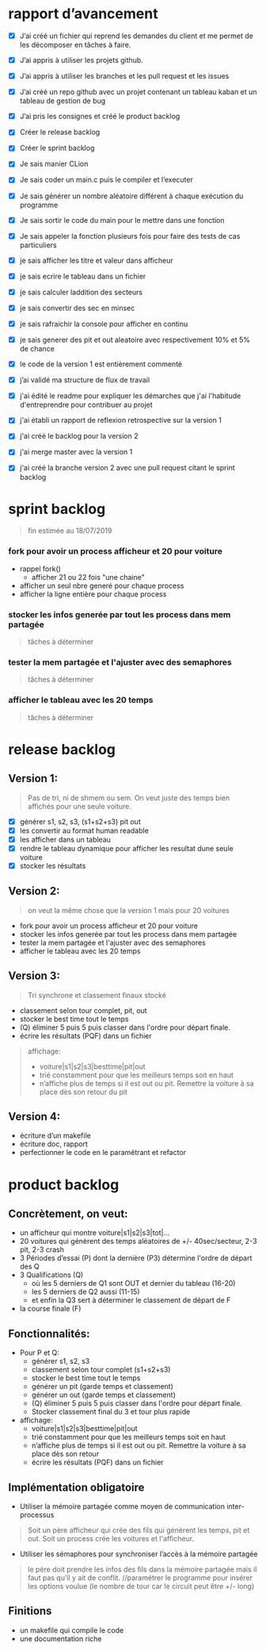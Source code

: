 # rapport d’avancement

- [x] J’ai créé un fichier qui reprend les demandes du client et me permet de les décomposer en tâches à faire.
- [x] J’ai appris à utiliser les projets github.
- [x] J’ai appris à utiliser les branches et les pull request et les issues 
- [x] J’ai créé un repo github avec un projet contenant un tableau kaban et un tableau de gestion de bug 
- [x] J’ai pris les consignes et créé le product backlog 
- [x] Créer le release backlog 
- [x] Créer le sprint backlog 
- [x] Je sais manier CLion
- [x] Je sais coder un main.c puis le compiler et l’executer
- [x] Je sais générer un nombre aléatoire différent à chaque exécution du programme
- [x] Je sais sortir le code du main pour le mettre dans une fonction
- [x] Je sais appeler la fonction plusieurs fois pour faire des tests de cas particuliers
- [x] je sais afficher les titre et valeur dans afficheur
- [x] je sais ecrire le tableau dans un fichier
- [x] je sais calculer laddition des secteurs
- [x] je sais convertir des sec en minsec
- [x] je sais rafraichir la console pour afficher en continu
- [x] je sais generer des pit et out aleatoire avec respectivement 10% et 5% de chance
- [x] le code de la version 1 est entièrement commenté
- [x] j’ai validé ma structure de flux de travail
- [x] j'ai édité le readme pour expliquer les démarches que j'ai l'habitude d'entreprendre pour contribuer au projet
- [x] j'ai établi un rapport de reflexion retrospective sur la version 1
- [x] j'ai créé le backlog pour la version 2
- [x] j'ai merge master avec la version 1
- [x] j'ai créé la branche version 2 avec une pull request citant le sprint backlog


# sprint backlog
> fin estimée au 18/07/2019
### fork pour avoir un process afficheur et 20 pour voiture
* rappel fork()
    * afficher 21 ou 22 fois "une chaine"
* afficher un seul nbre generé pour chaque process 
* afficher la ligne entière pour chaque process 
### stocker les infos generée par tout les process dans mem partagée
> tâches à déterminer
### tester la mem partagée et l'ajuster avec des semaphores
> tâches à déterminer
### afficher le tableau avec les 20 temps
> tâches à déterminer


# release backlog
## Version 1:
> Pas de tri, ni de shmem ou sem. On veut juste des temps bien affichés pour une seule voiture.
- [x] générer s1, s2, s3, (s1+s2+s3) pit out
- [x] les convertir au format human readable
- [x] les afficher dans un tableau
- [x] rendre le tableau dynamique pour afficher les resultat dune seule voiture
- [x] stocker les résultats

## Version 2:
> on veut la même chose que la version 1 mais pour 20 voitures
* fork pour avoir un process afficheur et 20 pour voiture
* stocker les infos generée par tout les process dans mem partagée
* tester la mem partagée et l'ajuster avec des semaphores
* afficher le tableau avec les 20 temps 

## Version 3:
> Tri synchrone et classement finaux stocké
* classement selon tour complet, pit, out
* stocker le best time tout le temps
* (Q) éliminer 5 puis 5 puis classer dans l'ordre pour départ finale.
* écrire les résultats (PQF) dans un fichier
> affichage: 
> * voiture|s1|s2|s3|besttime|pit|out 
> * trié constamment pour que les meilleurs temps soit en haut
> * n’affiche plus de temps si il est out ou pit. Remettre la voiture à sa place dès son retour du pit

## Version 4:
* écriture d’un makefile
* écriture doc, rapport
* perfectionner le code en le paramétrant et refactor

# product backlog
## Concrètement, on veut:
* un afficheur qui montre voiture|s1|s2|s3|tot|...
* 20 voitures qui génèrent des temps aléatoires de +/- 40sec/secteur, 2-3 pit, 2-3 crash
* 3 Périodes d’essai (P) dont la dernière (P3) détermine l'ordre de départ des Q
* 3 Qualifications (Q) 
    * où les 5 derniers de Q1 sont OUT et dernier du tableau (16-20)
    * les 5 derniers de Q2 aussi (11-15)
    * et enfin la Q3 sert à déterminer le classement de départ de F
* la course finale (F)

## Fonctionnalités:
* Pour P et Q: 
    * générer s1, s2, s3
    * classement selon tour complet (s1+s2+s3)
    * stocker le best time tout le temps
    * générer un pit (garde temps et classement)
    * générer un out (garde temps et classement)
    * (Q) éliminer 5 puis 5 puis classer dans l'ordre pour départ finale.
    * Stocker classement final du 3 et tour plus rapide
* affichage: 
    * voiture|s1|s2|s3|besttime|pit|out 
    * trié constamment pour que les meilleurs temps soit en haut
    * n’affiche plus de temps si il est out ou pit. Remettre la voiture à sa place dès son retour
    * écrire les résultats (PQF) dans un fichier

## Implémentation obligatoire
* Utiliser la mémoire partagée comme moyen de communication inter-processus
> Soit un père afficheur qui crée des fils qui génèrent les temps, pit et out. Soit un process crée les voitures et l'afficheur.
* Utiliser les sémaphores pour synchroniser l’accès à la mémoire partagée
> le père doit prendre les infos des fils dans la mémoire partagée mais il faut pas qu’il y ait de conflit. 
> //paramétrer le programme pour insérer les options voulue (le nombre de tour car le circuit peut être +/- long)

## Finitions
* un makefile qui compile le code
* une documentation riche
